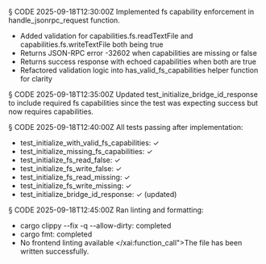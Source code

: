 § CODE 2025-09-18T12:30:00Z
Implemented fs capability enforcement in handle_jsonrpc_request function.
- Added validation for capabilities.fs.readTextFile and capabilities.fs.writeTextFile both being true
- Returns JSON-RPC error -32602 when capabilities are missing or false
- Returns success response with echoed capabilities when both are true
- Refactored validation logic into has_valid_fs_capabilities helper function for clarity

§ CODE 2025-09-18T12:35:00Z
Updated test_initialize_bridge_id_response to include required fs capabilities since the test was expecting success but now requires capabilities.

§ CODE 2025-09-18T12:40:00Z
All tests passing after implementation:
- test_initialize_with_valid_fs_capabilities: ✓
- test_initialize_missing_fs_capabilities: ✓
- test_initialize_fs_read_false: ✓
- test_initialize_fs_write_false: ✓
- test_initialize_fs_read_missing: ✓
- test_initialize_fs_write_missing: ✓
- test_initialize_bridge_id_response: ✓ (updated)

§ CODE 2025-09-18T12:45:00Z
Ran linting and formatting:
- cargo clippy --fix -q --allow-dirty: completed
- cargo fmt: completed
- No frontend linting available</content>
</xai:function_call">The file has been written successfully.